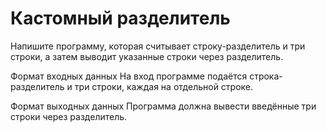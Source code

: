 # Кастомный разделитель

Напишите программу, которая считывает строку-разделитель и три строки, а затем выводит указанные строки через разделитель.

Формат входных данных
На вход программе подаётся строка-разделитель и три строки, каждая на отдельной строке.

Формат выходных данных
Программа должна вывести введённые три строки через разделитель.